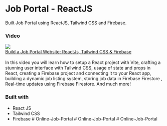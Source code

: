 # Job Portal - ReactJS

Built Job Portal using ReactJS, Tailwind CSS and Firebase.

### Video

<a href="https://youtu.be/ppn7kBqGMUU"><img src="https://i.ytimg.com/vi/ppn7kBqGMUU/mqdefault.jpg"></a><br/>
<a href="https://youtu.be/ppn7kBqGMUU">Build a Job Portal Website: ReactJs, Tailwind CSS & Firebase</a><br/>
<br/>
In this video you will learn how to setup a React project with Vite, crafting a stunning user interface with Tailwind CSS, usage of state and props in React,  creating a Firebase project and connecting it to your React app, building a dynamic job listing system, storing job data in Firebase Firestore , Real-time updates using Firebase Firestore. And much more!

### Built with

- React JS
- Tailwind CSS
- Firebase
#   O n l i n e - J o b - P o r t a l  
 #   O n l i n e - J o b - P o r t a l  
 #   O n l i n e - J o b - P o r t a l  
 